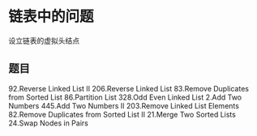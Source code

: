 # 链表中的问题

设立链表的虚拟头结点

## 题目

92.Reverse Linked List II
206.Reverse Linked List
83.Remove Duplicates from Sorted List
86.Partition List
328.Odd Even Linked List
2.Add Two Numbers
445.Add Two Numbers II
203.Remove Linked List Elements
82.Remove Duplicates from Sorted List II
21.Merge Two Sorted Lists
24.Swap Nodes in Pairs